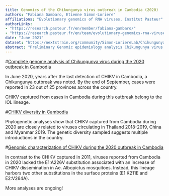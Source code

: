 ```yaml
---
title: Genomics of the Chikungunya virus outbreak in Cambodia (2020)
authors: "Fabiana Gambaro, Etienne Simon-Loriere"
affiliations: "Evolutionary genomics of RNA viruses, Institut Pasteur"
authorLinks: 
- "https://research.pasteur.fr/en/member/fabiana-gambaro/"
- "https://research.pasteur.fr/en/team/evolutionary-genomics-rna-viruses/"
date: "June 2021"
dataset: "https://nextstrain.org/community/Simon-LoriereLab/ChikungunyaCambodia2020@main?d=tree,map&p=full"
abstract: "Preliminary Genomic epidemiology analysis Chikungunya virus (CHIKV) genomes circulating in Cambodia 2020"
---
```


#[Complete genome analysis of Chikungunya virus during the 2020 outbreak in Cambodia](https://nextstrain.org/community/Simon-LoriereLab/ChikungunyaCambodia2020@main?d=tree,map&f_country=Cambodia&p=grid&r=division)

In June 2020, years after the last detection of CHIKV in Cambodia, a Chikungunya outbreak was noted. By the end of September, cases were reported in 23 out of 25 provinces across the country.

CHIKV captured from cases in Cambodia during this outbreak belong to the IOL lineage.

#[CHIKV diversity in Cambodia](https://nextstrain.org/community/Simon-LoriereLab/ChikungunyaCambodia2020@main/subset?d=tree,map&p=grid)

Phylogenetic analyses show that CHIKV captured from Cambodia during 2020 are closely related to viruses circulating in Thailand 2018-2019, China and Myanmar 2019. 
The genetic diversity sampled suggests multiple introductions in the country. 


#[Genomic characterization of CHIKV during the 2020 outbreak in Cambodia](https://nextstrain.org/community/Simon-LoriereLab/ChikungunyaCambodia2020@main?c=subclade&d=tree,map&f_country=Cambodia&p=grid&transmissions=hide)

In contrast to the CHIKV captured in 2011, viruses reported from Cambodia in 2020 lacked the E1:A226V substitution associated with an increase of CHIKV dissemination in Ae. Albopictus mosquitoes. Instead, this lineage harbors two other substitutions in the surface proteins (E1:K211E and E2:V264A). 

More analyses are ongoing!


